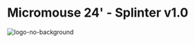 # Micromouse 24' - Splinter v1.0
![logo-no-background](https://github.com/user-attachments/assets/414eb832-4323-4808-85ac-10eb2551735d)
